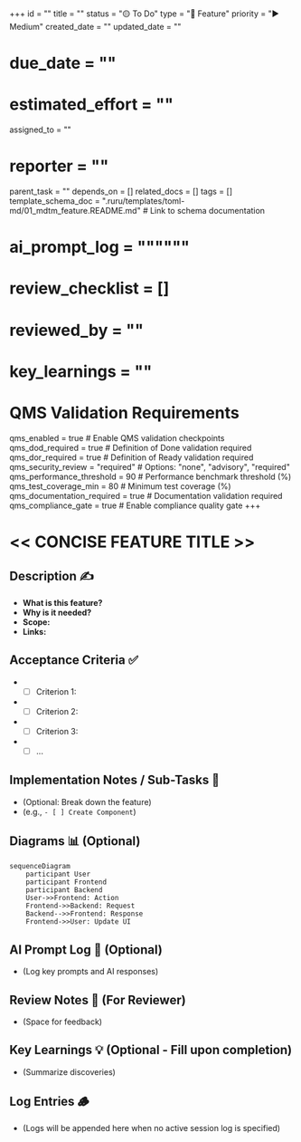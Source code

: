+++
id = ""
title = ""
status = "🟡 To Do"
type = "🌟 Feature"
priority = "▶️ Medium"
created_date = ""
updated_date = ""
# due_date = ""
# estimated_effort = ""
assigned_to = ""
# reporter = ""
parent_task = ""
depends_on = []
related_docs = []
tags = []
template_schema_doc = ".ruru/templates/toml-md/01_mdtm_feature.README.md" # Link to schema documentation
# ai_prompt_log = """"""
# review_checklist = []
# reviewed_by = ""
# key_learnings = ""

# QMS Validation Requirements
qms_enabled = true # Enable QMS validation checkpoints
qms_dod_required = true # Definition of Done validation required
qms_dor_required = true # Definition of Ready validation required
qms_security_review = "required" # Options: "none", "advisory", "required"
qms_performance_threshold = 90 # Performance benchmark threshold (%)
qms_test_coverage_min = 80 # Minimum test coverage (%)
qms_documentation_required = true # Documentation validation required
qms_compliance_gate = true # Enable compliance quality gate
+++

# << CONCISE FEATURE TITLE >>

## Description ✍️

*   **What is this feature?**
*   **Why is it needed?**
*   **Scope:**
*   **Links:**

## Acceptance Criteria ✅

*   - [ ] Criterion 1:
*   - [ ] Criterion 2:
*   - [ ] Criterion 3:
*   - [ ] ...

## Implementation Notes / Sub-Tasks 📝

*   (Optional: Break down the feature)
*   (e.g., `- [ ] Create Component`)

## Diagrams 📊 (Optional)

```mermaid
sequenceDiagram
    participant User
    participant Frontend
    participant Backend
    User->>Frontend: Action
    Frontend->>Backend: Request
    Backend-->>Frontend: Response
    Frontend->>User: Update UI
```

## AI Prompt Log 🤖 (Optional)

*   (Log key prompts and AI responses)

## Review Notes 👀 (For Reviewer)

*   (Space for feedback)

## Key Learnings 💡 (Optional - Fill upon completion)

*   (Summarize discoveries)
## Log Entries 🪵

*   (Logs will be appended here when no active session log is specified)
